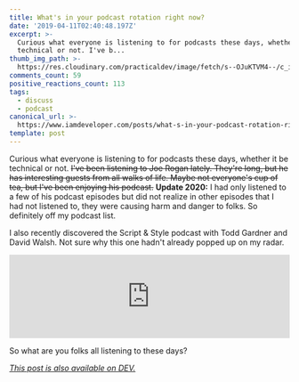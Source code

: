 ```yaml
---
title: What's in your podcast rotation right now?
date: '2019-04-11T02:40:48.197Z'
excerpt: >-
  Curious what everyone is listening to for podcasts these days, whether it be
  technical or not. I've b...
thumb_img_path: >-
  https://res.cloudinary.com/practicaldev/image/fetch/s--OJuKTVM4--/c_imagga_scale,f_auto,fl_progressive,h_420,q_auto,w_1000/https://dev-to-uploads.s3.amazonaws.com/i/92l49uwieldm3m1llqna.png
comments_count: 59
positive_reactions_count: 113
tags:
  - discuss
  - podcast
canonical_url: >-
  https://www.iamdeveloper.com/posts/what-s-in-your-podcast-rotation-right-now-47l2/
template: post
---
```



Curious what everyone is listening to for podcasts these days, whether it be technical or not. ~~I've been listening to Joe Rogan lately. They're long, but he has interesting guests from all walks of life. Maybe not everyone's cup of tea, but I've been enjoying his podcast.~~ **Update 2020:** I had only listened to a few of his podcast episodes but did not realize in other episodes that I had not listened to, they were causing harm and danger to folks. So definitely off my podcast list.

I also recently discovered the Script & Style podcast with Todd Gardner and David Walsh. Not sure why this one hadn't already popped up on my radar.


<iframe class="liquidTag" src="https://dev.to/embed/twitter?args=964166582623752193" style="border: 0; width: 100%;"></iframe>


So what are you folks all listening to these days?

*[This post is also available on DEV.](https://dev.to/nickytonline/what-s-in-your-podcast-rotation-right-now-47l2)*


<script>
const parent = document.getElementsByTagName('head')[0];
const script = document.createElement('script');
script.type = 'text/javascript';
script.src = 'https://cdnjs.cloudflare.com/ajax/libs/iframe-resizer/4.1.1/iframeResizer.min.js';
script.charset = 'utf-8';
script.onload = function() {
    window.iFrameResize({}, '.liquidTag');
};
parent.appendChild(script);
</script>    
